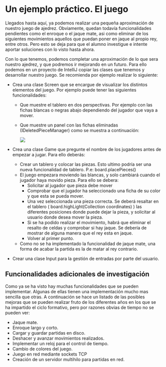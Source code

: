 # Un ejemplo práctico. El juego

Llegados hasta aquí, ya podemos realizar una pequeña aproximación de nuestro juego de ajedrez. Obviamente, quedan todavía funcionalidades pendientes como el enroque o el jaque mate, asi como eliminar de los siguientes movimientos aquellos que puedan poner en jaque al propio rey, entre otros. Pero esto se deja para que el alumno investigue e intente aportar soluciones con lo visto hasta ahora.

Con lo que tenemos, podemos completar una aproximación de lo que sera nuestro ajedrez, y que podremos ir mejorando en un futuro. Para ello podemos en un proyecto de IntelliJ copiar las clases que tenemos y desarrollar nuestro juego. Se recomienda por ejemplo realizar lo siguiente:

- Crea una clase Screen que se encargue de visualizar los distintos elementos del juego. Por ejemplo puede tener las siguientes funcionalidades:

  - Que muestre el tablero en dos perspectivas. Por ejemplo con las fichas blancas o negras abajo dependiendo del jugador que vaya a mover.

  - Que muestre un panel con las fichas eliminadas (IDeletedPieceManager) como se muestra a continuación:

    ![](../../../images/img_9.png)

- Crea una clase Game que pregunte el nombre de los jugadores antes de empezar a jugar. Para ello deberás:

  - Crear un tablero y colocar las piezas. Esto ultimo podría ser una nueva funcionalidad de tablero. P.e:  board.placePieces()
  - El juego empezara moviendo las blancas, y solo cambiará cuando el jugador haya movido pieza. Para ello se debera:
    - Solicitar al jugador que pieza debe mover
    - Comprobar que el jugador ha seleccionado una ficha de su color y que esta se pueda mover.
    - Una vez seleccionada una pieza correcta. Se deberá resaltar en el tablero ( board.highLight(Collection<Coordinate> coordinates) ) las diferentes posiciones donde puede dejar la pieza, y solicitar al usuario donde desea mover la pieza.
    - Si se ha podido realizar el movimiento, habrá que eliminar el resalto de celdas y comprobar si hay jaque. Se debería de mostrar de alguna manera que el rey esta en jaque.
    - Volver al primer punto.
  - Como no se ha implementado la funcionalidad de jaque mate, una forma de acabar la partida es la de matar al rey contrario.

- Crear una clase Input para la gestión de entradas por parte del usuario.



## Funcionalidades adicionales de investigación

Como ya se ha visto hay muchas funcionalidades que se pueden implementar. Algunas de ellas tienen una implementación mucho mas sencilla que otras. A continuación se hace un listado de las posibles mejoras que se pueden realizar fruto de los diferentes años en los que se ha impartido el ciclo formativo, pero por razones obvias de tiempo no se pueden ver:

- Jaque mate.
- Enroque largo y corto.
- Cargar y guardar partidas en disco.
- Deshacer y avanzar movimientos realizados.
- Implementar un reloj para el control de tiempo.
- Cambio de colores del juego.
- Juego en red mediante sockets TCP
- Creación de un servidor multihilo para partidas en red.